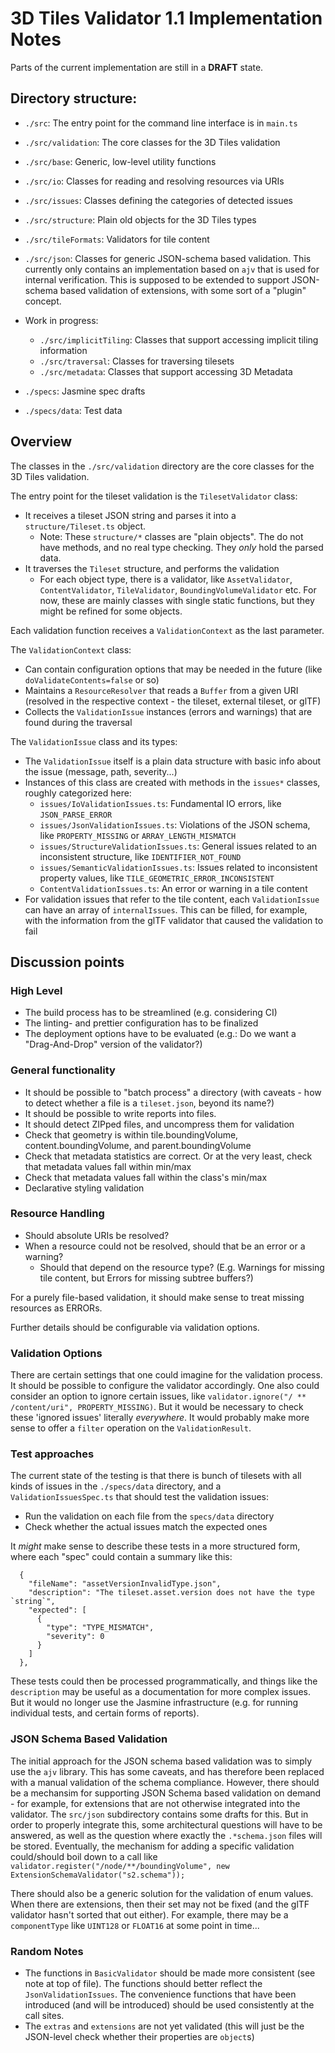 # 3D Tiles Validator 1.1 Implementation Notes

Parts of the current implementation are still in a **DRAFT** state. 

## Directory structure:

- `./src`: The entry point for the command line interface is in `main.ts`
- `./src/validation`: The core classes for the 3D Tiles validation
- `./src/base`: Generic, low-level utility functions
- `./src/io`: Classes for reading and resolving resources via URIs
- `./src/issues`: Classes defining the categories of detected issues
- `./src/structure`: Plain old objects for the 3D Tiles types
- `./src/tileFormats`: Validators for tile content

- `./src/json`: Classes for generic JSON-schema based validation. This currently only contains an implementation based on `ajv` that is used for internal verification. This is supposed to be extended to support JSON-schema based validation of extensions, with some sort of a "plugin" concept. 
 
- Work in progress: 
  - `./src/implicitTiling`: Classes that support accessing implicit tiling information
  - `./src/traversal`: Classes for traversing tilesets
  - `./src/metadata`: Classes that support accessing 3D Metadata

- `./specs`: Jasmine spec drafts
- `./specs/data`: Test data

## Overview

The classes in the `./src/validation` directory are the core classes for the 3D Tiles validation. 

The entry point for the tileset validation is the `TilesetValidator` class:

- It receives a tileset JSON string and parses it into a `structure/Tileset.ts` object.
  - Note: These `structure/*` classes are "plain objects". The do not have methods, and no real type checking. They _only_ hold the parsed data.
- It traverses the `Tileset` structure, and performs the validation
  - For each object type, there is a validator, like `AssetValidator`, `ContentValidator`, `TileValidator`, `BoundingVolumeValidator` etc. For now, these are mainly classes with single static functions, but they might be refined for some objects.

Each validation function receives a `ValidationContext` as the last parameter. 

The `ValidationContext` class:

- Can contain configuration options that may be needed in the future (like `doValidateContents=false` or so)
- Maintains a `ResourceResolver` that reads a `Buffer` from a given URI (resolved in the respective context - the tileset, external tileset, or glTF)
- Collects the `ValidationIssue` instances (errors and warnings) that are found during the traversal

The `ValidationIssue` class and its types:

- The `ValidationIssue` itself is a plain data structure with basic info about the issue (message, path, severity...)
- Instances of this class are created with methods in the `issues*` classes, roughly categorized here:
  - `issues/IoValidationIssues.ts`: Fundamental IO errors, like `JSON_PARSE_ERROR`
  - `issues/JsonValidationIssues.ts`: Violations of the JSON schema, like `PROPERTY_MISSING` or `ARRAY_LENGTH_MISMATCH`
  - `issues/StructureValidationIssues.ts`: General issues related to an inconsistent structure, like `IDENTIFIER_NOT_FOUND` 
  - `issues/SemanticValidationIssues.ts`: Issues related to inconsistent property values, like `TILE_GEOMETRIC_ERROR_INCONSISTENT` 
  - `ContentValidationIssues.ts`: An error or warning in a tile content
- For validation issues that refer to the tile content, each `ValidationIssue` can have an array of `internalIssues`. This can be filled, for example, with the information from the glTF validator that caused the validation to fail

## Discussion points

### High Level

- The build process has to be streamlined (e.g. considering CI)
- The linting- and prettier configuration has to be finalized
- The deployment options have to be evaluated (e.g.: Do we want a "Drag-And-Drop" version of the validator?)

### General functionality

- It should be possible to "batch process" a directory (with caveats - how to detect whether a file is a `tileset.json`, beyond its name?)
- It should be possible to write reports into files.
- It should detect ZIPped files, and uncompress them for validation
- Check that geometry is within tile.boundingVolume, content.boundingVolume, and parent.boundingVolume
- Check that metadata statistics are correct. Or at the very least, check that metadata values fall within min/max
- Check that metadata values fall within the class's min/max
- Declarative styling validation

### Resource Handling

- Should absolute URIs be resolved?
- When a resource could not be resolved, should that be an error or a warning?
  - Should that depend on the resource type? (E.g. Warnings for missing tile content, but Errors for missing subtree buffers?)

For a purely file-based validation, it should make sense to treat missing resources as ERRORs. 

Further details should be configurable via validation options.


### Validation Options

There are certain settings that one could imagine for the validation process. It should be possible to configure the validator accordingly. One also could consider an option to ignore certain issues, like `validator.ignore("/ ** /content/uri", PROPERTY_MISSING)`. But it would be necessary to check these 'ignored issues' literally _everywhere_. It would probably make more sense to offer a `filter` operation on the `ValidationResult`. 

### Test approaches 

The current state of the testing is that there is bunch of tilesets with all kinds of issues in the `./specs/data` directory, and a `ValidationIssuesSpec.ts` that should test the validation issues:
- Run the validation on each file from the `specs/data` directory
- Check whether the actual issues match the expected ones

It _might_ make sense to describe these tests in a more structured form, where each "spec" could contain a summary like this:
```
  {
    "fileName": "assetVersionInvalidType.json",
    "description": "The tileset.asset.version does not have the type `string`",
    "expected": [
      {
        "type": "TYPE_MISMATCH",
        "severity": 0
      }
    ]
  },
```
These tests could then be processed programmatically, and things like the `description` may be useful as a documentation for more complex issues. But it would no longer use the Jasmine infrastructure (e.g. for running individual tests, and certain forms of reports). 


### JSON Schema Based Validation

The initial approach for the JSON schema based validation was to simply use the `ajv` library. This has some caveats, and has therefore been replaced with a manual validation of the schema compliance. However, there should be a mechansim for supporting JSON Schema based validation on demand - for example, for extensions that are not otherwise integrated into the validator. The `src/json` subdirectory contains some drafts for this. But in order to properly integrate this, some architectural questions will have to be answered, as well as the question where exactly the `.*schema.json` files will be stored. Eventually, the mechanism for adding a specific validation could/should boil down to a call like `validator.register("/node/**/boundingVolume", new ExtensionSchemaValidator("s2.schema"));`

There should also be a generic solution for the validation of enum values. When there are extensions, then their set may not be fixed (and the glTF validator hasn't sorted that out either). For example, there may be a `componentType` like `UINT128` or `FLOAT16` at some point in time...


### Random Notes

- The functions in `BasicValidator` should be made more consistent (see note at top of file). The functions should better reflect the `JsonValidationIssues`. The convenience functions that have been introduced (and will be introduced) should be used consistently at the call sites.
- The `extras` and `extensions` are not yet validated (this will just be the JSON-level check whether their properties are `object`s)